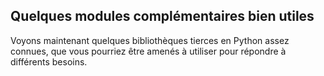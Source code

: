 ## Quelques modules complémentaires bien utiles

Voyons maintenant quelques bibliothèques tierces en Python assez connues, que vous pourriez être amenés à utiliser pour répondre à différents besoins.

